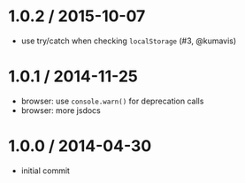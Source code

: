 1.0.2 / 2015-10-07
==================

-   use try/catch when checking `localStorage` (\#3, <span class="citation" data-cites="kumavis">@kumavis</span>)

1.0.1 / 2014-11-25
==================

-   browser: use `console.warn()` for deprecation calls
-   browser: more jsdocs

1.0.0 / 2014-04-30
==================

-   initial commit
